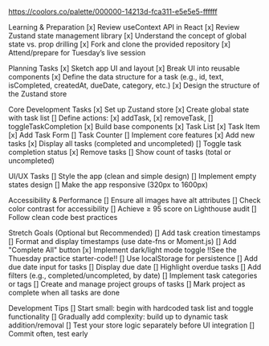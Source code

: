 https://coolors.co/palette/000000-14213d-fca311-e5e5e5-ffffff

Learning & Preparation
[x] Review useContext API in React
[x] Review Zustand state management library
[x] Understand the concept of global state vs. prop drilling
[x] Fork and clone the provided repository
[x] Attend/prepare for Tuesday’s live session

Planning Tasks
[x] Sketch app UI and layout
[x] Break UI into reusable components
[x] Define the data structure for a task (e.g., id, text, isCompleted, createdAt, dueDate, category, etc.)
[x] Design the structure of the Zustand store

Core Development Tasks
[x] Set up Zustand store
[x] Create global state with task list
[] Define actions: 
  [x] addTask, 
  [x] removeTask, 
  [] toggleTaskCompletion
[x] Build base components
[x] Task List
[x] Task Item
[x] Add Task Form
[] Task Counter
[] Implement core features
  [x] Add new tasks
  [x] Display all tasks (completed and uncompleted)
  [] Toggle task completion status
  [x] Remove tasks
  [] Show count of tasks (total or uncompleted)

UI/UX Tasks
[] Style the app (clean and simple design)
[] Implement empty states design
[] Make the app responsive (320px to 1600px)

Accessibility & Performance
[] Ensure all images have alt attributes
[] Check color contrast for accessibility
[] Achieve ≥ 95 score on Lighthouse audit
[] Follow clean code best practices

Stretch Goals (Optional but Recommended)
[] Add task creation timestamps
[] Format and display timestamps (use date-fns or Moment.js)
[] Add "Complete All" button
[x] Implement dark/light mode toggle !!See the Thuesday practice starter-code!!
[] Use localStorage for persistence
[] Add due date input for tasks
[] Display due date
[] Highlight overdue tasks
[] Add filters (e.g., completed/uncompleted, by date)
[] Implement task categories or tags
[] Create and manage project groups of tasks
[] Mark project as complete when all tasks are done

Development Tips
[] Start small: begin with hardcoded task list and toggle functionality
[] Gradually add complexity: build up to dynamic task addition/removal
[] Test your store logic separately before UI integration
[] Commit often, test early